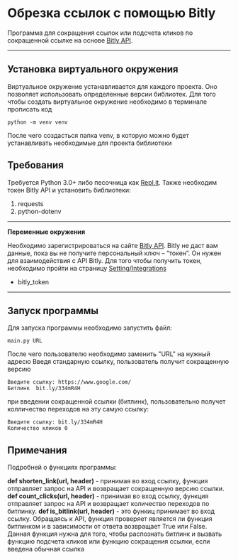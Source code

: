 # Обрезка ссылок с помощью Bitly

Программа для сокращения ссылок или подсчета кликов по сокращенной ссылке на основе [Bitly API](https://dev.bitly.com/).

---

## Установка виртуального окружения

Виртуальное окружение устанавливается для каждого проекта. Оно позволяет использовать определенные версии библиотек. Для того чтобы создать виртуальное окружение необходимо в терминале прописать код

```
python -m venv venv
```
После чего создасться папка venv, в которую можно будет устанавливать необходимые для проекта библиотеки

## Требования

Требуется Python 3.0+ либо песочница как [Repl.it](https://replit.com/). Также необходим токен Bitly API и установить библиотеки:
1. requests
2. python-dotenv

---

__Переменные окружения__

Необходимо зарегистрироваться на сайте [Bitly API](https://dev.bitly.com/). Bitly не даст вам данные, пока вы не получите персональный ключ – “токен”. Он нужен для взаимодействия с API Bitly. Для того чтобы получить токен, необходимо пройти на страницу [Setting/Integrations](https://app.bitly.com/settings/integrations/)

* bitly_token

---

## Запуск программы

Для запуска программы необходимо запустить файл:
```
main.py URL
```
После чего пользователю необходимо заменить "URL" на нужный адресю Введя стандарную ссылку, пользователь получит сокращенную версию
```
Введите ссылку: https://www.google.com/
Битлинк  bit.ly/334mR4H
```
при введении сокращенной ссылки (битлинк), пользовательно получет колличество переходов на эту самую ссылку:
```
Введите ссылку: bit.ly/334mR4H
Количество кликов 0 
```

## Примечания

Подробней о функциях программы:

__def shorten_link(url, header)__ - принимая во вход ссылку, функция отправляет запрос на API и возвращает сокращенную версию ссылки.
__def count_clicks(url, header)__ - принимая во вход ссылку, функция отправляет запрос на API и возвращает количество переходов по битлинку.
__def is_bitlink(url, header)__ - это функиц принимает во вход ссылку. Обращаясь к API, функция проверяет является ли функция битлинком и в зависимости от ответа возвращает True или False. Данная функция нужна для того, чтобы распознать битлинк и вызвать функцию подсчета кликов или функцию сокращения ссылки, если введена обычная ссылка